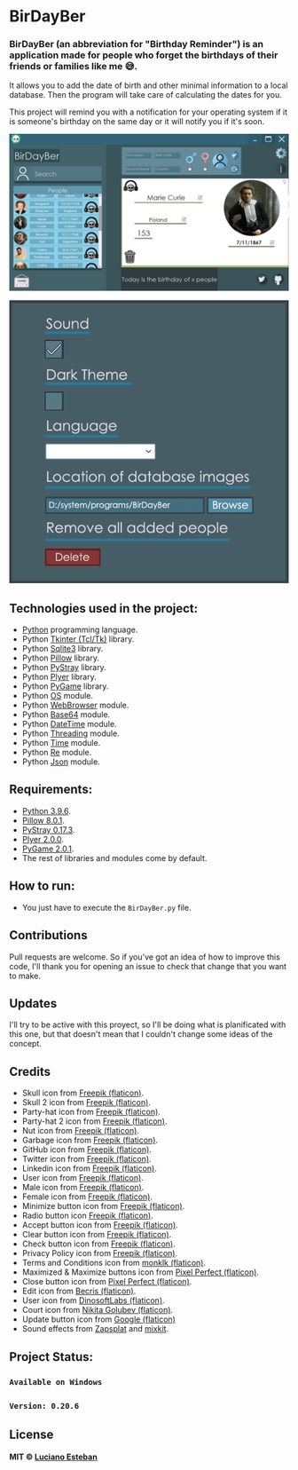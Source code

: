 # BirDayBer

### BirDayBer (an abbreviation for "Birthday Reminder") is an application made for people who forget the birthdays of their friends or families like me 😅.

It allows you to add the date of birth and other minimal information to a local database. Then the program will take care of calculating the dates for you.

This project will remind you with a notification for your operating system if it is someone's birthday on the same day or it will notify you if it's soon.


![.](conceptual/interface-design-updated.png)

![.](conceptual/settings-button-design.png)


## Technologies used in the project:

- [Python](https://www.python.org/) programming language.
- Python [Tkinter (Tcl/Tk)](https://docs.python.org/3/library/tkinter.html) library.
- Python [Sqlite3](https://docs.python.org/3/library/sqlite3.html) library.
- Python [Pillow](https://pypi.org/project/Pillow/) library.
- Python [PyStray](https://pypi.org/project/pystray/) library.
- Python [Plyer](https://pypi.org/project/plyer/) library.
- Python [PyGame](https://pypi.org/project/pygame/) library.
- Python [OS](https://docs.python.org/3/library/os.html) module.
- Python [WebBrowser](https://rico-schmidt.name/pymotw-3/webbrowser/index.html) module.
- Python [Base64](https://docs.python.org/3/library/base64.html) module.
- Python [DateTime](https://docs.python.org/3/library/datetime.html) module.
- Python [Threading](https://docs.python.org/3/library/threading.html) module.
- Python [Time](https://docs.python.org/3/library/time.html) module.
- Python [Re](https://docs.python.org/3/library/re.html) module.
- Python [Json](https://docs.python.org/3/library/json.html) module.


## Requirements:

- [Python 3.9.6](https://www.python.org/downloads/release/python-396/).
- [Pillow 8.0.1](https://pypi.org/project/Pillow/8.0.1/).
- [PyStray 0.17.3](https://pypi.org/project/pystray/).
- [Plyer 2.0.0](https://pypi.org/project/plyer/).
- [PyGame 2.0.1](https://pypi.org/project/pygame/).
- The rest of libraries and modules come by default.


## How to run:

- You just have to execute the `BirDayBer.py` file.


## Contributions

Pull requests are welcome.
So if you've got an idea of how to improve this code, I'll thank you for
opening an issue to check that change that you want to make.


## Updates

I'll try to be active with this proyect, so I'll be doing what is planificated 
with this one, but that doesn't mean that I couldn't change some ideas of the concept. 


## Credits

- Skull icon from [Freepik (flaticon)](https://www.flaticon.com/free-icon/skull_485605?related_id=485564&origin=search).
- Skull 2 icon from [Freepik (flaticon)](https://www.flaticon.com/free-icon/skull_2327206).
- Party-hat icon from [Freepik (flaticon)](https://www.flaticon.com/free-icon/party-hat_3990692).
- Party-hat 2 icon from [Freepik (flaticon)](https://www.flaticon.com/free-icon/party-hat_4593878).
- Nut icon from [Freepik (flaticon)](https://www.flaticon.com/free-icon/nut_3593739).
- Garbage icon from [Freepik (flaticon)](https://www.flaticon.com/free-icon/garbage_3143497?related_id=3143497&origin=search).
- GitHub icon from [Freepik (flaticon)](https://www.flaticon.com/free-icon/github_1051275).
- Twitter icon from [Freepik (flaticon)](https://www.flaticon.com/free-icon/twitter_185961).
- Linkedin icon from [Freepik (flaticon)](https://www.flaticon.com/free-icon/linkedin_185964).
- User icon from [Freepik (flaticon)](https://www.flaticon.com/free-icon/user_747376).
- Male icon from [Freepik (flaticon)](https://www.flaticon.com/free-icon/man_2284900?related_id=2284900&origin=search).
- Female icon from [Freepik (flaticon)](https://www.flaticon.com/free-icon/woman_2284897).
- Minimize button icon from [Freepik (flaticon)](https://www.flaticon.com/free-icon/minimise-button_74888).
- Radio button icon [Freepik (flaticon)](https://www.flaticon.com/free-icon/radio-button_3305917?term=radio%20button&page=1&position=8&page=1&position=8&related_id=3305917&origin=search).
- Accept button icon from [Freepik (flaticon)](https://www.flaticon.com/free-icon/yes_3572255).
- Clear button icon from [Freepik (flaticon)](https://www.flaticon.com/free-icon/loading_1177586).
- Check button icon from [Freepik (flaticon)](https://www.flaticon.com/free-icon/square_594577?related_id=594577&origin=search).
- Privacy Policy icon from [Freepik (flaticon)](https://www.flaticon.com/free-icon/compliant_4252354?related_id=4252365&origin=search).
- Terms and Conditions icon from [monklk (flaticon)](https://www.flaticon.com/free-icon/terms-and-conditions_2234784?related_id=2234821&origin=search).
- Maximized & Maximize buttons icon from [Pixel Perfect (flaticon)](https://www.flaticon.com/free-icon/move_2749235?related_id=2749235&origin=search).
- Close button icon from [Pixel Perfect (flaticon)](https://www.flaticon.com/free-icon/close_1828778?related_id=1828778&origin=search).
- Edit icon from [Becris (flaticon)](https://www.flaticon.com/free-icon/edit_860814?term=edit&.page=1&position=4&page=1&position=4&related_id=860814&origin=search).
- User icon from [DinosoftLabs (flaticon)](https://www.flaticon.com/free-icon/user_4018596).
- Court icon from [Nikita Golubev (flaticon)](https://www.flaticon.com/free-icon/court_1750412?related_id=1750530&origin=search).
- Update button icon from [Google (flaticon)](https://www.flaticon.com/free-icon/tick-inside-circle_61222)
- Sound effects from [Zapsplat](https://www.zapsplat.com/) and [mixkit](https://mixkit.co/).

## Project Status:

### `Available on Windows`
### `Version: 0.20.6`

## License

#### MIT © [Luciano Esteban](https://github.com/LucioFex)
